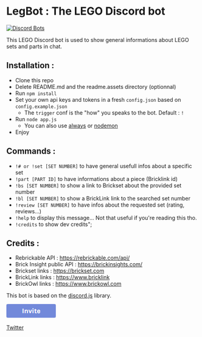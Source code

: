 # LegBot : The LEGO Discord bot

[![Discord Bots](https://discordbots.org/api/widget/status/666184693531672608.svg)](https://discordbots.org/bot/666184693531672608)

This LEGO Discord bot is used to show general informations about LEGO sets and parts in chat.

## Installation :
- Clone this repo
- Delete README.md and the readme.assets directory (optionnal)
- Run `npm install`
- Set your own api keys and tokens in a fresh `config.json` based on `config.example.json`
  - The `trigger` conf is the "how" you speaks to the bot. Default :  `!`
- Run `node app.js`
  - You can also use [always](https://www.npmjs.com/package/always) or [nodemon](https://nodemon.io/)
- Enjoy

## Commands :
- `!# or !set [SET NUMBER]`  to have general usefull infos about a specific set
- `!part [PART ID]`  to have informations about a piece (Bricklink id)
- `!bs [SET NUMBER]`  to show a link to Brickset about the provided set number
- `!bl [SET NUMBER]`  to show a BrickLink link to the searched set number
- `!review [SET NUMBER]`  to have infos about the requested set (rating, reviews...)
- `!help`  to display this message... Not that useful if you're reading this tho.
- `!credits`  to show dev credits";

## Credits :
- Rebrickable API : https://rebrickable.com/api/
- Brick Insight public API : https://brickinsights.com/
- Brickset links : https://brickset.com
- BrickLink links : https://www.bricklink
- BrickOwl links : https://www.brickowl.com

This bot is based on the [discord.js](https://discord.js.org/) library.



[![Invite me !](./readme.assets/invitebutton.png)](https://discordapp.com/oauth2/authorize?client_id=666184693531672608&scope=bot&permissions=0)

[Twitter](https://twitter.com/thibaut_plg)